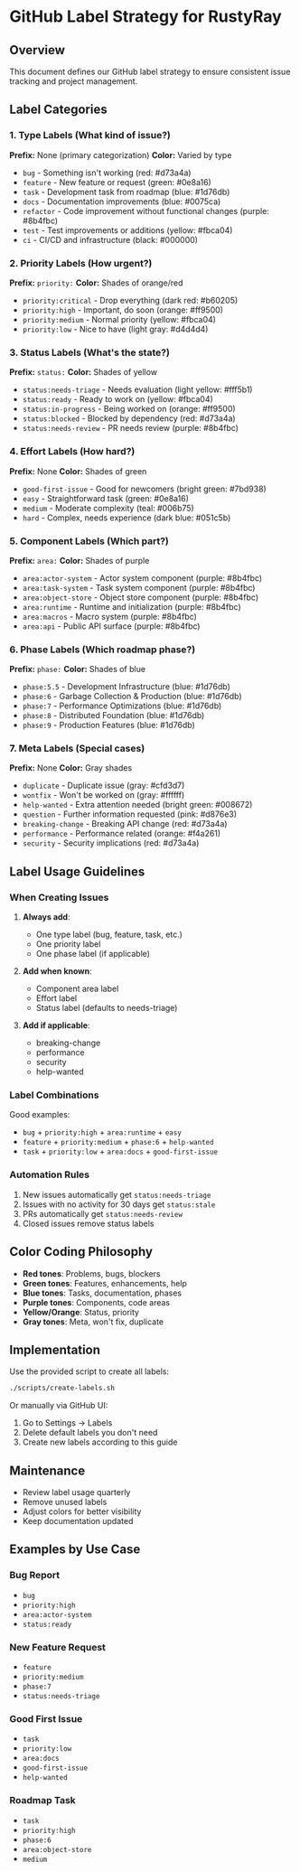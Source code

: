 # GitHub Label Strategy for RustyRay

## Overview

This document defines our GitHub label strategy to ensure consistent issue tracking and project management.

## Label Categories

### 1. Type Labels (What kind of issue?)
**Prefix:** None (primary categorization)
**Color:** Varied by type

- `bug` - Something isn't working (red: #d73a4a)
- `feature` - New feature or request (green: #0e8a16)
- `task` - Development task from roadmap (blue: #1d76db)
- `docs` - Documentation improvements (blue: #0075ca)
- `refactor` - Code improvement without functional changes (purple: #8b4fbc)
- `test` - Test improvements or additions (yellow: #fbca04)
- `ci` - CI/CD and infrastructure (black: #000000)

### 2. Priority Labels (How urgent?)
**Prefix:** `priority:`
**Color:** Shades of orange/red

- `priority:critical` - Drop everything (dark red: #b60205)
- `priority:high` - Important, do soon (orange: #ff9500)
- `priority:medium` - Normal priority (yellow: #fbca04)
- `priority:low` - Nice to have (light gray: #d4d4d4)

### 3. Status Labels (What's the state?)
**Prefix:** `status:`
**Color:** Shades of yellow

- `status:needs-triage` - Needs evaluation (light yellow: #fff5b1)
- `status:ready` - Ready to work on (yellow: #fbca04)
- `status:in-progress` - Being worked on (orange: #ff9500)
- `status:blocked` - Blocked by dependency (red: #d73a4a)
- `status:needs-review` - PR needs review (purple: #8b4fbc)

### 4. Effort Labels (How hard?)
**Prefix:** None
**Color:** Shades of green

- `good-first-issue` - Good for newcomers (bright green: #7bd938)
- `easy` - Straightforward task (green: #0e8a16)
- `medium` - Moderate complexity (teal: #006b75)
- `hard` - Complex, needs experience (dark blue: #051c5b)

### 5. Component Labels (Which part?)
**Prefix:** `area:`
**Color:** Shades of purple

- `area:actor-system` - Actor system component (purple: #8b4fbc)
- `area:task-system` - Task system component (purple: #8b4fbc)
- `area:object-store` - Object store component (purple: #8b4fbc)
- `area:runtime` - Runtime and initialization (purple: #8b4fbc)
- `area:macros` - Macro system (purple: #8b4fbc)
- `area:api` - Public API surface (purple: #8b4fbc)

### 6. Phase Labels (Which roadmap phase?)
**Prefix:** `phase:`
**Color:** Shades of blue

- `phase:5.5` - Development Infrastructure (blue: #1d76db)
- `phase:6` - Garbage Collection & Production (blue: #1d76db)
- `phase:7` - Performance Optimizations (blue: #1d76db)
- `phase:8` - Distributed Foundation (blue: #1d76db)
- `phase:9` - Production Features (blue: #1d76db)

### 7. Meta Labels (Special cases)
**Prefix:** None
**Color:** Gray shades

- `duplicate` - Duplicate issue (gray: #cfd3d7)
- `wontfix` - Won't be worked on (gray: #ffffff)
- `help-wanted` - Extra attention needed (bright green: #008672)
- `question` - Further information requested (pink: #d876e3)
- `breaking-change` - Breaking API change (red: #d73a4a)
- `performance` - Performance related (orange: #f4a261)
- `security` - Security implications (red: #d73a4a)

## Label Usage Guidelines

### When Creating Issues

1. **Always add**:
   - One type label (bug, feature, task, etc.)
   - One priority label
   - One phase label (if applicable)

2. **Add when known**:
   - Component area label
   - Effort label
   - Status label (defaults to needs-triage)

3. **Add if applicable**:
   - breaking-change
   - performance
   - security
   - help-wanted

### Label Combinations

Good examples:
- `bug` + `priority:high` + `area:runtime` + `easy`
- `feature` + `priority:medium` + `phase:6` + `help-wanted`
- `task` + `priority:low` + `area:docs` + `good-first-issue`

### Automation Rules

1. New issues automatically get `status:needs-triage`
2. Issues with no activity for 30 days get `status:stale`
3. PRs automatically get `status:needs-review`
4. Closed issues remove status labels

## Color Coding Philosophy

- **Red tones**: Problems, bugs, blockers
- **Green tones**: Features, enhancements, help
- **Blue tones**: Tasks, documentation, phases
- **Purple tones**: Components, code areas
- **Yellow/Orange**: Status, priority
- **Gray tones**: Meta, won't fix, duplicate

## Implementation

Use the provided script to create all labels:
```bash
./scripts/create-labels.sh
```

Or manually via GitHub UI:
1. Go to Settings → Labels
2. Delete default labels you don't need
3. Create new labels according to this guide

## Maintenance

- Review label usage quarterly
- Remove unused labels
- Adjust colors for better visibility
- Keep documentation updated

## Examples by Use Case

### Bug Report
- `bug`
- `priority:high`
- `area:actor-system`
- `status:ready`

### New Feature Request
- `feature`
- `priority:medium`
- `phase:7`
- `status:needs-triage`

### Good First Issue
- `task`
- `priority:low`
- `area:docs`
- `good-first-issue`
- `help-wanted`

### Roadmap Task
- `task`
- `priority:high`
- `phase:6`
- `area:object-store`
- `medium`